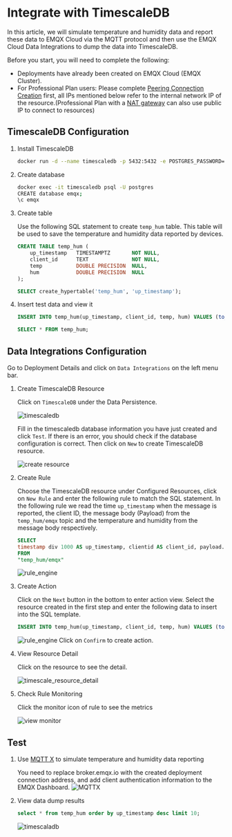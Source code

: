 # Integrate with TimescaleDB

In this article, we will simulate temperature and humidity data and report these data to EMQX Cloud via the MQTT protocol and then use the EMQX Cloud Data Integrations to dump the data into TimescaleDB.

Before you start, you will need to complete the following:

- Deployments have already been created on EMQX Cloud (EMQX Cluster).
- For Professional Plan users: Please complete [Peering Connection Creation](../deployments/vpc_peering.md) first, all IPs mentioned below refer to the internal network IP of the resource.(Professional Plan with a [NAT gateway](../vas/nat-gateway.md) can also use public IP to connect to resources)

## TimescaleDB Configuration

1. Install TimescaleDB
   ```bash
   docker run -d --name timescaledb -p 5432:5432 -e POSTGRES_PASSWORD=password timescale/timescaledb:1.7.4-pg12
   ```

2. Create database
   ```bash
   docker exec -it timescaledb psql -U postgres
   CREATE database emqx;
   \c emqx
   ```

3. Create table

   Use the following SQL statement to create `temp_hum` table. This table will be used to save the temperature and humidity data reported by devices.
   ```sql
   CREATE TABLE temp_hum (
       up_timestamp   TIMESTAMPTZ       NOT NULL,
       client_id      TEXT              NOT NULL,
       temp           DOUBLE PRECISION  NULL,
       hum            DOUBLE PRECISION  NULL
   );

   SELECT create_hypertable('temp_hum', 'up_timestamp');
   ```

4. Insert test data and view it
   ```sql
   INSERT INTO temp_hum(up_timestamp, client_id, temp, hum) VALUES (to_timestamp(1603963414), 'temp_hum-001', 19.1, 55);
   
   SELECT * FROM temp_hum;
   ```

## Data Integrations Configuration

Go to Deployment Details and click on `Data Integrations` on the left menu bar.

1. Create TimescaleDB Resource
   
   Click on `TimescaleDB` under the Data Persistence.

   ![timescaledb](./_assets/timescaledb.png)

   Fill in the timescaledb database information you have just created and click `Test`. If there is an error, you should check if the database configuration is correct. Then click on `New` to create TimescaleDB resource.

   ![create resource](./_assets/timescaledb_create_resource.png)

2. Create Rule

   Choose the TimescaleDB resource under Configured Resources, click on `New Rule` and enter the following rule to match the SQL statement. In the following rule we read the time `up_timestamp` when the message is reported, the client ID, the message body (Payload) from the `temp_hum/emqx` topic and the temperature and humidity from the message body respectively.

   ```sql
   SELECT 
   timestamp div 1000 AS up_timestamp, clientid AS client_id, payload.temp AS temp, payload.hum AS hum
   FROM
   "temp_hum/emqx"
   ```
   ![rule_engine](./_assets/timescaledb_new_rule.png)

3. Create Action

   Click on the `Next` button in the bottom to enter action view. Select the resource created in the first step and enter the following data to insert into the SQL template.

   ```sql
   INSERT INTO temp_hum(up_timestamp, client_id, temp, hum) VALUES (to_timestamp(${up_timestamp}), ${client_id}, ${temp}, ${hum})
   ```
   ![rule_engine](./_assets/timescaledb_new_action.png)
   Click on `Confirm` to create action.

4. View Resource Detail

   Click on the resource to see the detail.

   ![timescale_resource_detail](./_assets/timescaledb_resource_detail.png)


5. Check Rule Monitoring

   Click the monitor icon of rule to see the metrics

   ![view monitor](./_assets/timescaledb_monitor.png)

## Test

1. Use [MQTT X](https://mqttx.app/) to simulate temperature and humidity data reporting

   You need to replace broker.emqx.io with the created deployment connection address, and add client authentication information to the EMQX Dashboard.
   ![MQTTX](./_assets/mqttx_publish.png)

2. View data dump results

   ```sql
   select * from temp_hum order by up_timestamp desc limit 10;
   ```
   ![timescaladb](./_assets/timescaledb_query_result.png)
